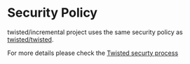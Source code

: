 # Security Policy

twisted/incremental project uses the same security policy as [twisted/twisted](https://github.com/twisted/twisted).

For more details please check the [Twisted securty process](https://github.com/twisted/twisted?tab=security-ov-file#readme)
